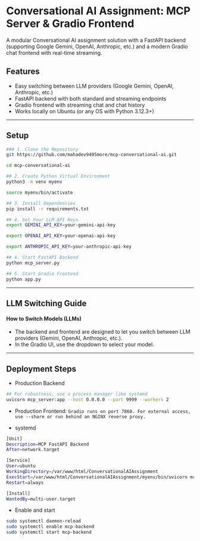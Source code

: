 # Conversational AI Assignment: MCP Server & Gradio Frontend

A modular Conversational AI assignment solution with a FastAPI backend (supporting Google Gemini, OpenAI, Anthropic, etc.) and a modern Gradio chat frontend with real-time streaming.

## Features

- Easy switching between LLM providers (Google Gemini, OpenAI, Anthropic, etc.)
- FastAPI backend with both standard and streaming endpoints
- Gradio frontend with streaming chat and chat history
- Works locally on Ubuntu (or any OS with Python 3.12.3+)

---

## Setup

```bash
### 1. Clone the Repository
git https://github.com/mahadev9495more/mcp-conversational-ai.git

cd mcp-conversational-ai

## 2. Create Python Virtual Environment
python3 -m venv myenv

source myenv/bin/activate

## 3. Install Dependencies
pip install -r requirements.txt

## 4. Set Your LLM API Keys
export GEMINI_API_KEY=your-gemini-api-key

export OPENAI_API_KEY=your-openai-api-key

export ANTHROPIC_API_KEY=your-anthropic-api-key

## 4. Start FastAPI Backend
python mcp_server.py

## 5. Start Gradio Frontend
python app.py
```

---

## LLM Switching Guide
#### How to Switch Models (LLMs)
- The backend and frontend are designed to let you switch between LLM providers (Gemini, OpenAI, Anthropic, etc.).
- In the Gradio UI, use the dropdown to select your model.

---

## Deployment Steps

- Production Backend
```bash
## For robustness, use a process manager like systemd
uvicorn mcp_server:app --host 0.0.0.0 --port 9999 --workers 2
```

- Production Frontend:
```Gradio runs on port 7860. For external access, use --share or run behind an NGINX reverse proxy.```

- systemd
```bash 
[Unit]
Description=MCP FastAPI Backend
After=network.target

[Service]
User=ubuntu
WorkingDirectory=/var/www/html/ConversationalAIAssignment
ExecStart=/var/www/html/ConversationalAIAssignment/myenv/bin/uvicorn mcp_server:app --host 0.0.0.0 --port 9999
Restart=always

[Install]
WantedBy=multi-user.target
```

- Enable and start
```bash
sudo systemctl daemon-reload
sudo systemctl enable mcp-backend
sudo systemctl start mcp-backend
```

